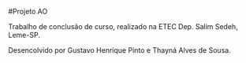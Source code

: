 #Projeto AO

Trabalho de conclusão de curso, realizado na ETEC Dep. Salim Sedeh, Leme-SP.

Desencolvido por Gustavo Henrique Pinto e Thayná Alves de Sousa.
